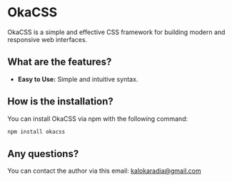 # OkaCSS

OkaCSS is a simple and effective CSS framework for building modern and responsive web interfaces.

## What are the features?

-   **Easy to Use:** Simple and intuitive syntax.

## How is the installation?

You can install OkaCSS via npm with the following command:

```bash
npm install okacss
```

## Any questions?

You can contact the author via this email:
kalokaradia@gmail.com
